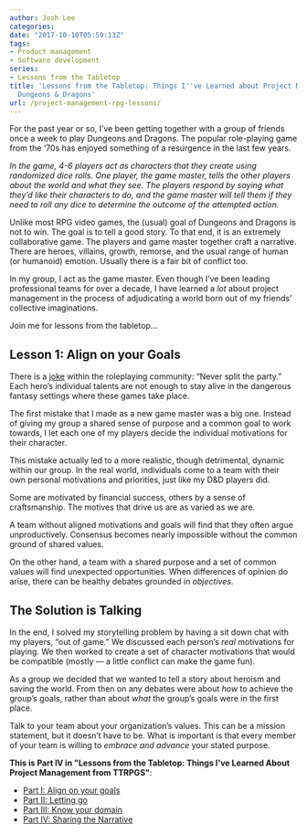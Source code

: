 ```yaml
---
author: Josh Lee
categories:
date: "2017-10-10T05:59:13Z"
tags: 
- Product management
- Software development
series:
- Lessons from the Tabletop
title: 'Lessons from the Tabletop: Things I''ve Learned about Project Management from
  Dungeons & Dragons'
url: /project-management-rpg-lessons/
---
```


 <span style="font-weight: 400">For the past year or so, I’ve been getting together with a group of friends once a week to play Dungeons and Dragons. The popular role-playing game from the ‘70s has enjoyed something of a resurgence in the last few years. </span>

*<span style="font-weight: 400">In the game, 4-6 players act as characters that they create using randomized dice rolls. One player, the game master, tells the other players about the world and what they see. The players respond by saying what they’d like their characters to do, and the game master will tell them if they need to roll any dice to determine the outcome of the attempted action. </span>*

<span style="font-weight: 400">Unlike most RPG video games, the (usual) goal of Dungeons and Dragons is not to win. The goal is to tell a good story. To that end, it is an extremely collaborative game. The players and game master together craft a narrative. There are heroes, villains, growth, remorse, and the usual range of human (or humanoid) emotion. Usually there is a fair bit of conflict too. </span>

<span style="font-weight: 400">In my group, I act as the game master. Even though I’ve been leading professional teams for over a decade, I have learned a </span>*<span style="font-weight: 400">lot</span>*<span style="font-weight: 400"> about project management in the process of adjudicating a world born out of my friends’ collective imaginations.</span>  
  
<span style="font-weight: 400">Join me for lessons from the tabletop…</span>

## **Lesson 1: Align on your Goals**

<span style="font-weight: 400">There is a </span>[<span style="font-weight: 400">joke</span>](https://www.youtube.com/watch?v=PUMCIn2swTU)<span style="font-weight: 400"> within the roleplaying community: “Never split the party.” Each hero’s individual talents are not enough to stay alive in the dangerous fantasy settings where these games take place. </span>

<span style="font-weight: 400">The first mistake that I made as a new game master was a big one. Instead of giving my group a shared sense of purpose and a common goal to work towards, I let each one of my players decide the individual motivations for their character. </span>

<span style="font-weight: 400">This mistake actually led to a more realistic, though detrimental, dynamic within our group. In the real world, individuals come to a team with their own personal motivations and priorities, just like my D&amp;D players did. </span>

<span style="font-weight: 400">Some are motivated by financial success, others by a sense of craftsmanship. The motives that drive us are as varied as we are. </span>

A team without aligned motivations and goals will find that they often argue unproductively. Consensus becomes nearly impossible without the common ground of shared values.

<span style="font-weight: 400">On the other hand, a team with a shared purpose and a set of common values will find unexpected opportunities. When differences of opinion do arise, there can be healthy debates grounded in </span>*<span style="font-weight: 400">objectives</span>*<span style="font-weight: 400">.</span>

## **The Solution is Talking**

In the end, I solved my storytelling problem by having a sit down chat with my players, “out of game.” We discussed each person’s *real* motivations for playing. We then worked to create a set of character motivations that would be compatible (mostly — a little conflict can make the game fun).

As a group we decided that we wanted to tell a story about heroism and saving the world. From then on any debates were about *how* to achieve the group’s goals, rather than about *what* the group’s goals were in the first place.

<span style="font-weight: 400">Talk to your team about your organization’s values. This </span><span style="font-weight: 400">can </span><span style="font-weight: 400">be a mission statement, but it doesn’t have to be. What is important is that every member of your team is willing to </span>*<span style="font-weight: 400">embrace and advance </span>*<span style="font-weight: 400">your stated purpose.</span>

**This is Part IV in "Lessons from the Tabletop: Things I've Learned About Project Management from TTRPGS"**:

 - [Part I: Align on your goals](https://joshuamlee.com/project-management-rpg-lessons/)  
 - [Part II: Letting go](https://joshuamlee.com/lessons-tabletop-letting-go/)  
 - [Part III: Know your domain](https://joshuamlee.com/rpg-lessons-domain-knowledge)
 - [Part IV: Sharing the Narrative](https://joshuamlee.com/sharing-the-narrative)
